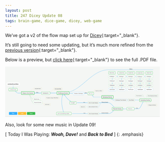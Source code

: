 ```yaml
---
layout: post
title: 247 Dicey Update 08
tags: brain-game, dice-game, dicey, web-game
---
```

We’ve got a v2 of the flow map set up for [Dicey](http://sandcastle.co/dicey){:target="_blank"}.  

It’s still going to need some updating, but it’s much more refined from the [previous version](http://www.foster-douglas.com/games/228-dicey-update-04/){:target="_blank"}.

Below is a preview, but [click here](/downloads/dicey_ui_flow3.pdf "Dicey UI PDF3"){:target="_blank"} to see the full .PDF file.

![diceyUI08](/img/games/247_Dicey_Update_08.png "Dicey Update 08")

Also, look for some new music in Update 09!

[ Today I Was Playing: ***Woah, Dave!*** and ***Back to Bed*** ]
{: .emphasis}

